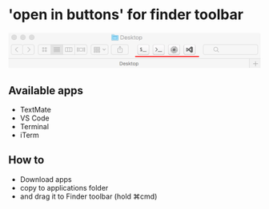 # 'open in buttons' for finder toolbar

![screenshot](src/images/screenshot.png "screenshot")

## Available apps

- TextMate
- VS Code
- Terminal
- iTerm

## How to
- Download apps
- copy to applications folder
- and drag it to Finder toolbar (hold ⌘cmd)  
